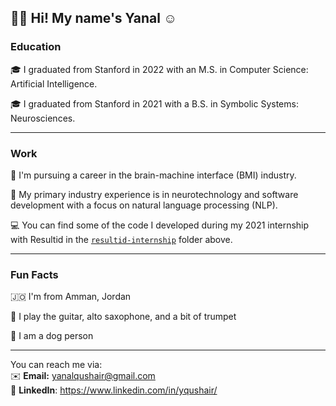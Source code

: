 ## 👋🏼 Hi! My name's Yanal ☺️


### Education
🎓 I graduated from Stanford in 2022 with an M.S. in Computer Science: Artificial Intelligence.

🎓 I graduated from Stanford in 2021 with a B.S. in Symbolic Systems: Neurosciences.

---

### Work
🧠 I'm pursuing a career in the brain-machine interface (BMI) industry.

💼 My primary industry experience is in neurotechnology and software development with a focus on natural language processing (NLP).

💻 You can find some of the code I developed during my 2021 internship with Resultid in the [`resultid-internship`](https://github.com/yqushair/yqushair/tree/main/resultid-internship) folder above.

---

### Fun Facts
🇯🇴 I'm from Amman, Jordan

🎵 I play the guitar, alto saxophone, and a bit of trumpet

🐶 I am a dog person

---

You can reach me via:\
✉️ __Email:__ yanalqushair@gmail.com\
💼 __LinkedIn__: https://www.linkedin.com/in/yqushair/
